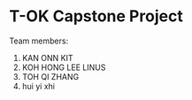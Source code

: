 # T-OK Capstone Project
Team members:

1. KAN ONN KIT
2. KOH HONG LEE LINUS
3. TOH QI ZHANG
4. hui yi xhi
